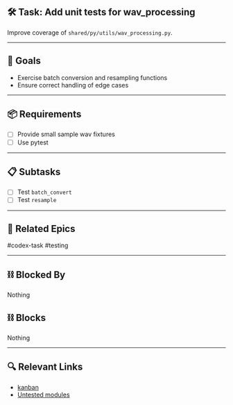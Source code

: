 ## 🛠️ Task: Add unit tests for wav_processing

Improve coverage of `shared/py/utils/wav_processing.py`.

---

## 🎯 Goals
- Exercise batch conversion and resampling functions
- Ensure correct handling of edge cases

---

## 📦 Requirements
- [ ] Provide small sample wav fixtures
- [ ] Use pytest

---

## 📋 Subtasks
- [ ] Test `batch_convert`
- [ ] Test `resample`

---

## 🔗 Related Epics
#codex-task #testing

---

## ⛓️ Blocked By
Nothing

## ⛓️ Blocks
Nothing

---

## 🔍 Relevant Links
- [kanban](../boards/kanban.md)
- [Untested modules](../../untested-code.md)
